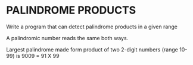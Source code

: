 # PALINDROME PRODUCTS

Write a program that can detect palindrome products in a given range

A palindromic number reads the same both ways.

Largest palindrome made form product of two 2-digit numbers (range 10-99) is 9009 = 91 X 99